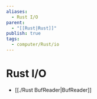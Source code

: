 ```yaml
---
aliases:
  - Rust I/O
parent:
  - "[[Rust|Rust]]"
publish: true
tags:
  - computer/Rust/io
---
```


# Rust I/O
- [[./Rust BufReader|BufReader]]